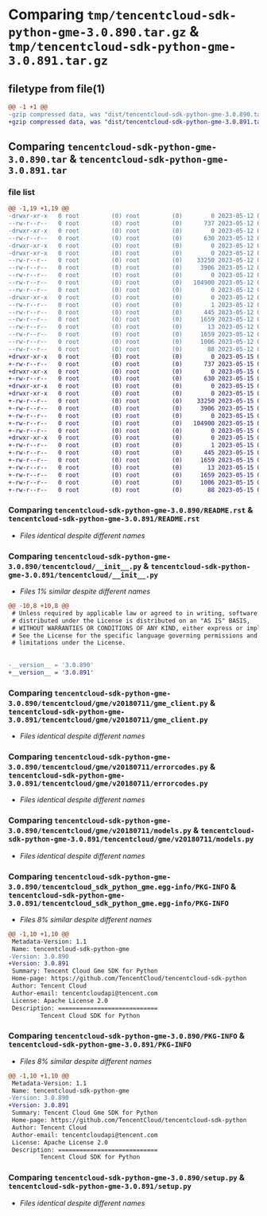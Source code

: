 # Comparing `tmp/tencentcloud-sdk-python-gme-3.0.890.tar.gz` & `tmp/tencentcloud-sdk-python-gme-3.0.891.tar.gz`

## filetype from file(1)

```diff
@@ -1 +1 @@
-gzip compressed data, was "dist/tencentcloud-sdk-python-gme-3.0.890.tar", last modified: Fri May 12 02:14:40 2023, max compression
+gzip compressed data, was "dist/tencentcloud-sdk-python-gme-3.0.891.tar", last modified: Mon May 15 03:28:37 2023, max compression
```

## Comparing `tencentcloud-sdk-python-gme-3.0.890.tar` & `tencentcloud-sdk-python-gme-3.0.891.tar`

### file list

```diff
@@ -1,19 +1,19 @@
-drwxr-xr-x   0 root         (0) root         (0)        0 2023-05-12 02:14:40.000000 tencentcloud-sdk-python-gme-3.0.890/
--rw-r--r--   0 root         (0) root         (0)      737 2023-05-12 02:14:40.000000 tencentcloud-sdk-python-gme-3.0.890/README.rst
-drwxr-xr-x   0 root         (0) root         (0)        0 2023-05-12 02:14:40.000000 tencentcloud-sdk-python-gme-3.0.890/tencentcloud/
--rw-r--r--   0 root         (0) root         (0)      630 2023-05-12 02:14:40.000000 tencentcloud-sdk-python-gme-3.0.890/tencentcloud/__init__.py
-drwxr-xr-x   0 root         (0) root         (0)        0 2023-05-12 02:14:40.000000 tencentcloud-sdk-python-gme-3.0.890/tencentcloud/gme/
-drwxr-xr-x   0 root         (0) root         (0)        0 2023-05-12 02:14:40.000000 tencentcloud-sdk-python-gme-3.0.890/tencentcloud/gme/v20180711/
--rw-r--r--   0 root         (0) root         (0)    33250 2023-05-12 02:14:40.000000 tencentcloud-sdk-python-gme-3.0.890/tencentcloud/gme/v20180711/gme_client.py
--rw-r--r--   0 root         (0) root         (0)     3906 2023-05-12 02:14:40.000000 tencentcloud-sdk-python-gme-3.0.890/tencentcloud/gme/v20180711/errorcodes.py
--rw-r--r--   0 root         (0) root         (0)        0 2023-05-12 02:14:40.000000 tencentcloud-sdk-python-gme-3.0.890/tencentcloud/gme/v20180711/__init__.py
--rw-r--r--   0 root         (0) root         (0)   104900 2023-05-12 02:14:40.000000 tencentcloud-sdk-python-gme-3.0.890/tencentcloud/gme/v20180711/models.py
--rw-r--r--   0 root         (0) root         (0)        0 2023-05-12 02:14:40.000000 tencentcloud-sdk-python-gme-3.0.890/tencentcloud/gme/__init__.py
-drwxr-xr-x   0 root         (0) root         (0)        0 2023-05-12 02:14:40.000000 tencentcloud-sdk-python-gme-3.0.890/tencentcloud_sdk_python_gme.egg-info/
--rw-r--r--   0 root         (0) root         (0)        1 2023-05-12 02:14:40.000000 tencentcloud-sdk-python-gme-3.0.890/tencentcloud_sdk_python_gme.egg-info/dependency_links.txt
--rw-r--r--   0 root         (0) root         (0)      445 2023-05-12 02:14:40.000000 tencentcloud-sdk-python-gme-3.0.890/tencentcloud_sdk_python_gme.egg-info/SOURCES.txt
--rw-r--r--   0 root         (0) root         (0)     1659 2023-05-12 02:14:40.000000 tencentcloud-sdk-python-gme-3.0.890/tencentcloud_sdk_python_gme.egg-info/PKG-INFO
--rw-r--r--   0 root         (0) root         (0)       13 2023-05-12 02:14:40.000000 tencentcloud-sdk-python-gme-3.0.890/tencentcloud_sdk_python_gme.egg-info/top_level.txt
--rw-r--r--   0 root         (0) root         (0)     1659 2023-05-12 02:14:40.000000 tencentcloud-sdk-python-gme-3.0.890/PKG-INFO
--rw-r--r--   0 root         (0) root         (0)     1006 2023-05-12 02:14:40.000000 tencentcloud-sdk-python-gme-3.0.890/setup.py
--rw-r--r--   0 root         (0) root         (0)       88 2023-05-12 02:14:40.000000 tencentcloud-sdk-python-gme-3.0.890/setup.cfg
+drwxr-xr-x   0 root         (0) root         (0)        0 2023-05-15 03:28:37.000000 tencentcloud-sdk-python-gme-3.0.891/
+-rw-r--r--   0 root         (0) root         (0)      737 2023-05-15 03:28:37.000000 tencentcloud-sdk-python-gme-3.0.891/README.rst
+drwxr-xr-x   0 root         (0) root         (0)        0 2023-05-15 03:28:37.000000 tencentcloud-sdk-python-gme-3.0.891/tencentcloud/
+-rw-r--r--   0 root         (0) root         (0)      630 2023-05-15 03:28:37.000000 tencentcloud-sdk-python-gme-3.0.891/tencentcloud/__init__.py
+drwxr-xr-x   0 root         (0) root         (0)        0 2023-05-15 03:28:37.000000 tencentcloud-sdk-python-gme-3.0.891/tencentcloud/gme/
+drwxr-xr-x   0 root         (0) root         (0)        0 2023-05-15 03:28:37.000000 tencentcloud-sdk-python-gme-3.0.891/tencentcloud/gme/v20180711/
+-rw-r--r--   0 root         (0) root         (0)    33250 2023-05-15 03:28:37.000000 tencentcloud-sdk-python-gme-3.0.891/tencentcloud/gme/v20180711/gme_client.py
+-rw-r--r--   0 root         (0) root         (0)     3906 2023-05-15 03:28:37.000000 tencentcloud-sdk-python-gme-3.0.891/tencentcloud/gme/v20180711/errorcodes.py
+-rw-r--r--   0 root         (0) root         (0)        0 2023-05-15 03:28:37.000000 tencentcloud-sdk-python-gme-3.0.891/tencentcloud/gme/v20180711/__init__.py
+-rw-r--r--   0 root         (0) root         (0)   104900 2023-05-15 03:28:37.000000 tencentcloud-sdk-python-gme-3.0.891/tencentcloud/gme/v20180711/models.py
+-rw-r--r--   0 root         (0) root         (0)        0 2023-05-15 03:28:37.000000 tencentcloud-sdk-python-gme-3.0.891/tencentcloud/gme/__init__.py
+drwxr-xr-x   0 root         (0) root         (0)        0 2023-05-15 03:28:37.000000 tencentcloud-sdk-python-gme-3.0.891/tencentcloud_sdk_python_gme.egg-info/
+-rw-r--r--   0 root         (0) root         (0)        1 2023-05-15 03:28:37.000000 tencentcloud-sdk-python-gme-3.0.891/tencentcloud_sdk_python_gme.egg-info/dependency_links.txt
+-rw-r--r--   0 root         (0) root         (0)      445 2023-05-15 03:28:37.000000 tencentcloud-sdk-python-gme-3.0.891/tencentcloud_sdk_python_gme.egg-info/SOURCES.txt
+-rw-r--r--   0 root         (0) root         (0)     1659 2023-05-15 03:28:37.000000 tencentcloud-sdk-python-gme-3.0.891/tencentcloud_sdk_python_gme.egg-info/PKG-INFO
+-rw-r--r--   0 root         (0) root         (0)       13 2023-05-15 03:28:37.000000 tencentcloud-sdk-python-gme-3.0.891/tencentcloud_sdk_python_gme.egg-info/top_level.txt
+-rw-r--r--   0 root         (0) root         (0)     1659 2023-05-15 03:28:37.000000 tencentcloud-sdk-python-gme-3.0.891/PKG-INFO
+-rw-r--r--   0 root         (0) root         (0)     1006 2023-05-15 03:28:37.000000 tencentcloud-sdk-python-gme-3.0.891/setup.py
+-rw-r--r--   0 root         (0) root         (0)       88 2023-05-15 03:28:37.000000 tencentcloud-sdk-python-gme-3.0.891/setup.cfg
```

### Comparing `tencentcloud-sdk-python-gme-3.0.890/README.rst` & `tencentcloud-sdk-python-gme-3.0.891/README.rst`

 * *Files identical despite different names*

### Comparing `tencentcloud-sdk-python-gme-3.0.890/tencentcloud/__init__.py` & `tencentcloud-sdk-python-gme-3.0.891/tencentcloud/__init__.py`

 * *Files 1% similar despite different names*

```diff
@@ -10,8 +10,8 @@
 # Unless required by applicable law or agreed to in writing, software
 # distributed under the License is distributed on an "AS IS" BASIS,
 # WITHOUT WARRANTIES OR CONDITIONS OF ANY KIND, either express or implied.
 # See the License for the specific language governing permissions and
 # limitations under the License.
 
 
-__version__ = '3.0.890'
+__version__ = '3.0.891'
```

### Comparing `tencentcloud-sdk-python-gme-3.0.890/tencentcloud/gme/v20180711/gme_client.py` & `tencentcloud-sdk-python-gme-3.0.891/tencentcloud/gme/v20180711/gme_client.py`

 * *Files identical despite different names*

### Comparing `tencentcloud-sdk-python-gme-3.0.890/tencentcloud/gme/v20180711/errorcodes.py` & `tencentcloud-sdk-python-gme-3.0.891/tencentcloud/gme/v20180711/errorcodes.py`

 * *Files identical despite different names*

### Comparing `tencentcloud-sdk-python-gme-3.0.890/tencentcloud/gme/v20180711/models.py` & `tencentcloud-sdk-python-gme-3.0.891/tencentcloud/gme/v20180711/models.py`

 * *Files identical despite different names*

### Comparing `tencentcloud-sdk-python-gme-3.0.890/tencentcloud_sdk_python_gme.egg-info/PKG-INFO` & `tencentcloud-sdk-python-gme-3.0.891/tencentcloud_sdk_python_gme.egg-info/PKG-INFO`

 * *Files 8% similar despite different names*

```diff
@@ -1,10 +1,10 @@
 Metadata-Version: 1.1
 Name: tencentcloud-sdk-python-gme
-Version: 3.0.890
+Version: 3.0.891
 Summary: Tencent Cloud Gme SDK for Python
 Home-page: https://github.com/TencentCloud/tencentcloud-sdk-python
 Author: Tencent Cloud
 Author-email: tencentcloudapi@tencent.com
 License: Apache License 2.0
 Description: ============================
         Tencent Cloud SDK for Python
```

### Comparing `tencentcloud-sdk-python-gme-3.0.890/PKG-INFO` & `tencentcloud-sdk-python-gme-3.0.891/PKG-INFO`

 * *Files 8% similar despite different names*

```diff
@@ -1,10 +1,10 @@
 Metadata-Version: 1.1
 Name: tencentcloud-sdk-python-gme
-Version: 3.0.890
+Version: 3.0.891
 Summary: Tencent Cloud Gme SDK for Python
 Home-page: https://github.com/TencentCloud/tencentcloud-sdk-python
 Author: Tencent Cloud
 Author-email: tencentcloudapi@tencent.com
 License: Apache License 2.0
 Description: ============================
         Tencent Cloud SDK for Python
```

### Comparing `tencentcloud-sdk-python-gme-3.0.890/setup.py` & `tencentcloud-sdk-python-gme-3.0.891/setup.py`

 * *Files identical despite different names*


